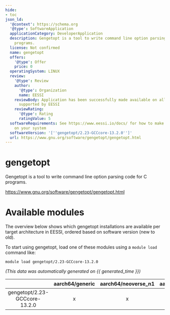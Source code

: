 ```yaml
---
hide:
- toc
json_ld:
  '@context': https://schema.org
  '@type': SoftwareApplication
  applicationCategory: DeveloperApplication
  description: Gengetopt is a tool to write command line option parsing code for C
    programs.
  license: Not confirmed
  name: gengetopt
  offers:
    '@type': Offer
    price: 0
  operatingSystem: LINUX
  review:
    '@type': Review
    author:
      '@type': Organization
      name: EESSI
    reviewBody: Application has been successfully made available on all architectures
      supported by EESSI
    reviewRating:
      '@type': Rating
      ratingValue: 5
  softwareRequirements: See https://www.eessi.io/docs/ for how to make EESSI available
    on your system
  softwareVersion: '[''gengetopt/2.23-GCCcore-13.2.0'']'
  url: https://www.gnu.org/software/gengetopt/gengetopt.html
---
```


gengetopt
=========


Gengetopt is a tool to write command line option parsing code for C programs.

https://www.gnu.org/software/gengetopt/gengetopt.html
# Available modules


The overview below shows which gengetopt installations are available per target architecture in EESSI, ordered based on software version (new to old).

To start using gengetopt, load one of these modules using a `module load` command like:

```shell
module load gengetopt/2.23-GCCcore-13.2.0
```

*(This data was automatically generated on {{ generated_time }})*

| |aarch64/generic|aarch64/neoverse_n1|aarch64/neoverse_v1|aarch64/nvidia/grace|x86_64/generic|x86_64/amd/zen2|x86_64/amd/zen3|x86_64/amd/zen4|x86_64/intel/cascadelake|x86_64/intel/haswell|x86_64/intel/icelake|x86_64/intel/sapphirerapids|x86_64/intel/skylake_avx512|
| :---: | :---: | :---: | :---: | :---: | :---: | :---: | :---: | :---: | :---: | :---: | :---: | :---: | :---: |
|gengetopt/2.23-GCCcore-13.2.0|x|x|x|x|x|x|x|x|x|x|x|x|x|
